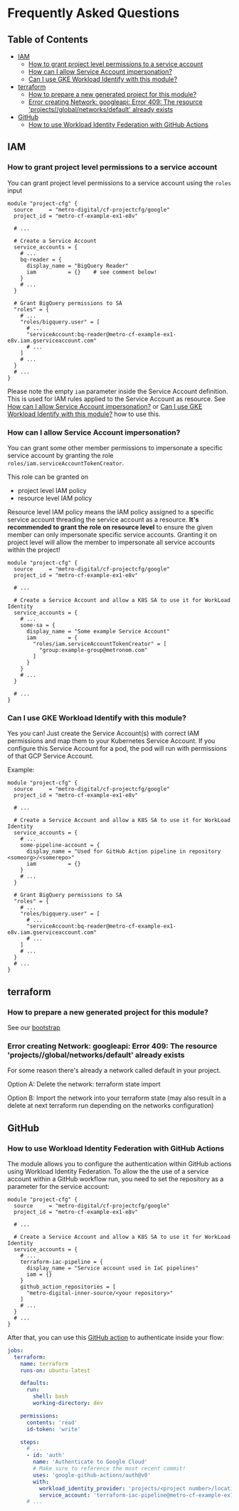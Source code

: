 # Frequently Asked Questions

<!-- START doctoc generated TOC please keep comment here to allow auto update -->
<!-- DON'T EDIT THIS SECTION, INSTEAD RE-RUN doctoc TO UPDATE -->
## Table of Contents

- [IAM](#iam)
  - [How to grant project level permissions to a service account](#how-to-grant-project-level-permissions-to-a-service-account)
  - [How can I allow Service Account impersonation?](#how-can-i-allow-service-account-impersonation)
  - [Can I use GKE Workload Identify with this module?](#can-i-use-gke-workload-identify-with-this-module)
- [terraform](#terraform)
  - [How to prepare a new generated project for this module?](#how-to-prepare-a-new-generated-project-for-this-module)
  - [Error creating Network: googleapi: Error 409: The resource 'projects/<projectid>/global/networks/default' already exists](#error-creating-network-googleapi-error-409-the-resource-projectsprojectidglobalnetworksdefault-already-exists)
- [GitHub](#github)
  - [How to use Workload Identity Federation with GitHub Actions](#how-to-use-workload-identity-federation-with-github-actions)

<!-- END doctoc generated TOC please keep comment here to allow auto update -->

## IAM

### How to grant project level permissions to a service account

You can grant project level permissions to a service account using the `roles` input

```hcl
module "project-cfg" {
  source     = "metro-digital/cf-projectcfg/google"
  project_id = "metro-cf-example-ex1-e8v"

  # ...

  # Create a Service Account
  service_accounts = {
    # ...
    bq-reader = {
      display_name = "BigQuery Reader"
      iam          = {}    # see comment below!
    }
    # ...
  }

  # Grant BigQuery permissions to SA
  "roles" = {
    # ...
    "roles/bigquery.user" = [
      # ...
      "serviceAccount:bq-reader@metro-cf-example-ex1-e8v.iam.gserviceaccount.com"
      # ...
    ]
    # ...
  }
  # ...
}
```

Please note the empty `iam` parameter inside the Service Account definition. This is used for IAM rules applied to the
Service Account as resource. See [How can I allow Service Account impersonation?](#how-can-i-allow-service-account-impersonation)
or [Can I use GKE Workload Identify with this module?](#can-i-use-gke-workload-identify-with-this-module) how to use this.

### How can I allow Service Account impersonation?
You can grant some other member permissions to impersonate a specific service account by granting the role `roles/iam.serviceAccountTokenCreator`.

This role can be granted on
  * project level IAM policy
  * resource level IAM policy

Resource level IAM policy means the IAM policy assigned to a specific service account threading the service account as a resource.
**It's recommended to grant the role on resource level** to ensure the given member can only impersonate specific service accounts.
Granting it on project level will allow the member to impersonate all service accounts within the project!

```hcl
module "project-cfg" {
  source     = "metro-digital/cf-projectcfg/google"
  project_id = "metro-cf-example-ex1-e8v"

  # ...

  # Create a Service Account and allow a K8S SA to use it for WorkLoad Identity
  service_accounts = {
    # ...
    some-sa = {
      display_name = "Some example Service Account"
      iam          = {
        "roles/iam.serviceAccountTokenCreator" = [
          "group:example-group@metronom.com"
        ]
      }
    }
    # ...
  }

  # ...
}
```

### Can I use GKE Workload Identify with this module?

Yes you can! Just create the Service Account(s) with correct IAM permissions and map them to your Kubernetes
Service Account. If you configure this Service Account for a pod, the pod will run with permissions of that GCP
Service Account.

Example:

```hcl
module "project-cfg" {
  source     = "metro-digital/cf-projectcfg/google"
  project_id = "metro-cf-example-ex1-e8v"

  # ...

  # Create a Service Account and allow a K8S SA to use it for WorkLoad Identity
  service_accounts = {
    # ...
    some-pipeline-account = {
      display_name = "Used for GitHub Action pipeline in repository <someorg>/<somerepo>"
      iam          = {}
    }
    # ...
  }

  # Grant BigQuery permissions to SA
  "roles" = {
    # ...
    "roles/bigquery.user" = [
      # ...
      "serviceAccount:bq-reader@metro-cf-example-ex1-e8v.iam.gserviceaccount.com"
      # ...
    ]
    # ...
  }
  # ...
}
```

## terraform

### How to prepare a new generated project for this module?

See our [bootstrap](../bootstrap/README.md)

### Error creating Network: googleapi: Error 409: The resource 'projects/<projectid>/global/networks/default' already exists

For some reason there's already a network called default in your project.

Option A: Delete the network: terraform state import

Option B: Import the network into your terraform state (may also result in a delete at next terraform run depending on the networks configuration)

## GitHub

### How to use Workload Identity Federation with GitHub Actions

The module allows you to configure the authentication within GitHub actions using Workload Identity Federation. To allow
the the use of a service account within a GitHub workflow run, you need to set the repository as a parameter for the service
account:

```hcl
module "project-cfg" {
  source     = "metro-digital/cf-projectcfg/google"
  project_id = "metro-cf-example-ex1-e8v"

  # ...

  # Create a Service Account and allow a K8S SA to use it for WorkLoad Identity
  service_accounts = {
    # ...
    terraform-iac-pipeline = {
      display_name = "Service account used in IaC pipelines"
      iam = {}
    }
    github_action_repositories = [
      "metro-digital-inner-source/<your repository>"
    ]
    # ...
  }
  # ...
}
```

After that, you can use this [GitHub action](https://github.com/google-github-actions/auth) to authenticate inside your flow:

```yaml
jobs:
  terraform:
    name: terraform
    runs-on: ubuntu-latest

    defaults:
      run:
        shell: bash
        working-directory: dev

    permissions:
      contents: 'read'
      id-token: 'write'

    steps:
      # ...
      - id: 'auth'
        name: 'Authenticate to Google Cloud'
        # Make sure to reference the most recent commit!
        uses: 'google-github-actions/auth@v0'
        with:
          workload_identity_provider: 'projects/<project number>/locations/global/workloadIdentityPools/github-actions/providers/github'
          service_account: 'terraform-iac-pipeline@metro-cf-example-ex1-e8v.iam.gserviceaccount.com'
      # ...
```

